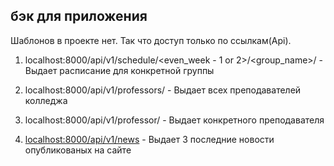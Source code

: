 ## бэк для приложения

Шаблонов в проекте нет. Так что доступ только по ссылкам(Api).

1. localhost:8000/api/v1/schedule/<even_week - 1 or 2>/<group_name>/ - Выдает расписание для конкретной группы

2. localhost:8000/api/v1/professors/ - Выдает всех преподавателей колледжа

3. localhost:8000/api/v1/professor/<id> - Выдает конкретного преподавателя

4. [localhost:8000/api/v1/news](localhost:8000/api/v1/news) - Выдает 3 последние новости опубликованых на сайте


